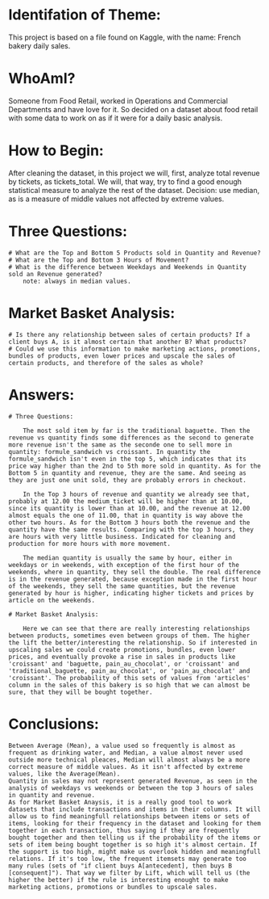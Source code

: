 # Identifation of Theme:

This project is based on a file found on Kaggle, with the name: French bakery daily sales. 

# WhoAmI? 

Someone from Food Retail, worked in Operations and Commercial Departments and have love for it. 
So decided on a dataset about food retail with some data to work on as if it were for a daily basic analysis. 
# How to Begin: 

After cleaning the dataset, in this project we will, first, analyze total revenue by tickets, as tickets_total. We will, that way, try to find a good enough statistical measure to analyze the rest of the dataset. Decision: use median, as is a measure of middle values not affected by extreme values. 

# Three Questions: 

	# What are the Top and Bottom 5 Products sold in Quantity and Revenue?
	# What are the Top and Bottom 3 Hours of Movement?
	# What is the difference between Weekdays and Weekends in Quantity sold an Revenue generated?
		note: always in median values.

# Market Basket Analysis:

	# Is there any relationship between sales of certain products? If a client buys A, is it almost certain that another B? What products?
	# Could we use this information to make marketing actions, promotions, bundles of products, even lower prices and upscale the sales of certain products, and therefore of the sales as whole?

# Answers: 

	# Three Questions:

		The most sold item by far is the traditional baguette. Then the revenue vs quantity finds some differences as the second to generate more revenue isn't the same as the seconde one to sell more in quantity: formule_sandwich vs croissant. In quantity the formule_sandwich isn't even in the top 5, which indicates that its price way higher than the 2nd to 5th more sold in quantity. As for the Bottom 5 in quantity and revenue, they are the same. And seeing as they are just one unit sold, they are probably errors in checkout. 

		In the Top 3 hours of revenue and quantity we already see that, probably at 12.00 the medium_ticket will be higher than at 10.00, since its quantity is lower than at 10.00, and the revenue at 12.00 almost equals the one of 11.00, that in quantity is way above the other two hours. As for the Bottom 3 hours both the revenue and the quantity have the same results. Comparing with the top 3 hours, they are hours with very little business. Indicated for cleaning and production for more hours with more movement.

		The median quantity is usually the same by hour, either in weekdays or in weekends, with exception of the first hour of the weekends, where in quantity, they sell the double. The real difference is in the revenue generated, because exception made in the first hour of the weekends, they sell the same quantities, but the revenue generated by hour is higher, indicating higher tickets and prices by article on the weekends.  

	# Market Basket Analysis:

		Here we can see that there are really interesting relationships between products, sometimes even between groups of them. The higher the lift the better/interesting the relationship. So if interested in upscaling sales we could create promotions, bundles, even lower prices, and eventually provoke a rise in sales in products like 'croissant' and 'baguette, pain_au_chocolat', or 'croissant' and 'traditional_baguette, pain_au_chocolat', or 'pain_au_chocolat' and 'croissant'. The probability of this sets of values from 'articles' column in the sales of this bakery is so high that we can almost be sure, that they will be bought together.

# Conclusions: 

	Between Average (Mean), a value used so frequently is almost as frequent as drinking water, and Median, a value almost never used outside more technical pleaces, Median will almost always be a more correct measure of middle values. As it isn't affected by extreme values, like the Average(Mean).
	Quantity in sales may not represent generated Revenue, as seen in the analysis of weekdays vs weekends or between the top 3 hours of sales in quantity and revenue. 
	As for Market Basket Anaysis, it is a really good tool to work datasets that include transactions and items in their columns. It will allow us to find meaningfull relationships between items or sets of items, looking for their frequency in the dataset and looking for them together in each transaction, thus saying if they are frequently bought together and then telling us if the probability of the items or sets of item being bought together is so high it's almost certain. If the support is too high, might make us overlook hidden and meaningfull relations. If it's too low, the frequent itemsets may generate too many rules (sets of "if client buys A[antecedent], then buys B [consequent]"). That way we filter by Lift, which will tell us (the higher the better) if the rule is interesting enought to make marketing actions, promotions or bundles to upscale sales. 

